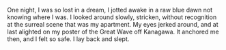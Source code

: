 One night, I was so lost in a dream, I jotted awake in a raw blue dawn not knowing where I was. I looked around slowly, stricken, without recognition at the surreal scene that was my apartment. My eyes jerked around, and at last alighted on my poster of the Great Wave off Kanagawa. It anchored me then, and I felt so safe. I lay back and slept.
